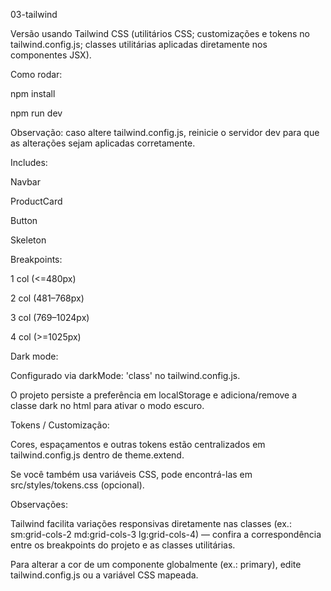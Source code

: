 03-tailwind

Versão usando Tailwind CSS (utilitários CSS; customizações e tokens no tailwind.config.js; classes utilitárias aplicadas diretamente nos componentes JSX).

Como rodar:

npm install

npm run dev

Observação: caso altere tailwind.config.js, reinicie o servidor dev para que as alterações sejam aplicadas corretamente.

Includes:

Navbar

ProductCard

Button

Skeleton

Breakpoints:

1 col (<=480px)

2 col (481–768px)

3 col (769–1024px)

4 col (>=1025px)

Dark mode:

Configurado via darkMode: 'class' no tailwind.config.js.

O projeto persiste a preferência em localStorage e adiciona/remove a classe dark no html para ativar o modo escuro.

Tokens / Customização:

Cores, espaçamentos e outras tokens estão centralizados em tailwind.config.js dentro de theme.extend.

Se você também usa variáveis CSS, pode encontrá-las em src/styles/tokens.css (opcional).

Observações:

Tailwind facilita variações responsivas diretamente nas classes (ex.: sm:grid-cols-2 md:grid-cols-3 lg:grid-cols-4) — confira a correspondência entre os breakpoints do projeto e as classes utilitárias.

Para alterar a cor de um componente globalmente (ex.: primary), edite tailwind.config.js ou a variável CSS mapeada.